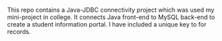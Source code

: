 This repo contains a Java-JDBC connectivity project which was used my mini-project in college.
It connects Java front-end to MySQL back-end to create a student information portal. 
I have included a unique key to for records.
